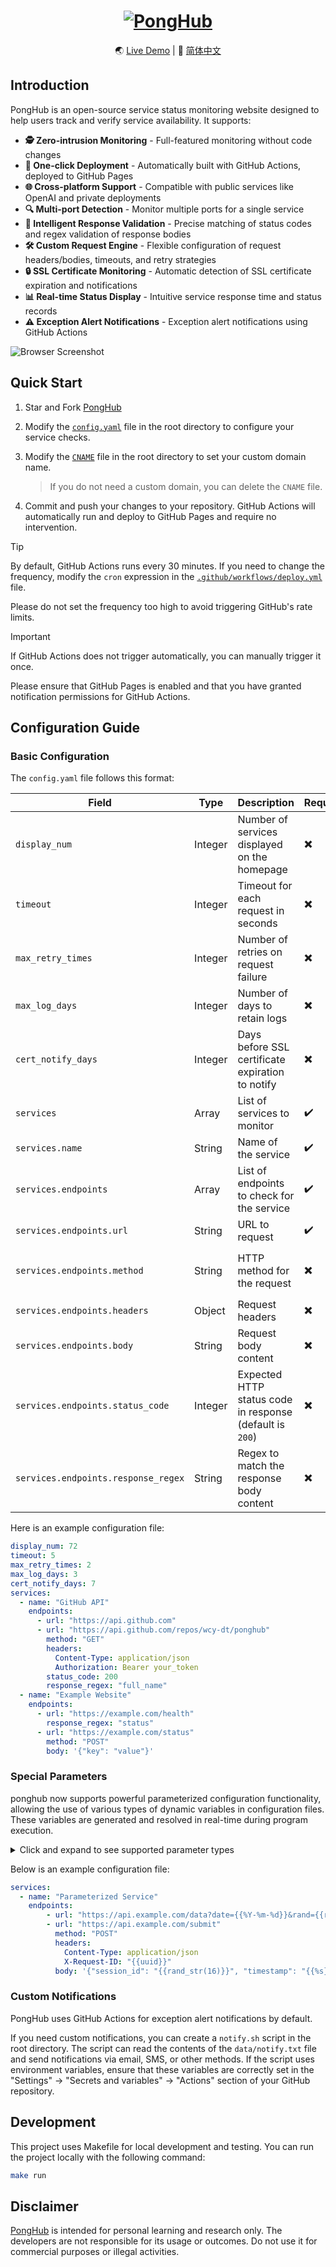 <div align="center">

# [![PongHub](imgs/band.png)](https://health.ch3nyang.top)

🌏 [Live Demo](https://health.ch3nyang.top) | 📖 [简体中文](README_CN.md)

</div>

## Introduction

PongHub is an open-source service status monitoring website designed to help users track and verify service availability. It supports:

- **🕵️ Zero-intrusion Monitoring** - Full-featured monitoring without code changes
- **🚀 One-click Deployment** - Automatically built with GitHub Actions, deployed to GitHub Pages
- **🌐 Cross-platform Support** - Compatible with public services like OpenAI and private deployments
- **🔍 Multi-port Detection** - Monitor multiple ports for a single service
- **🤖 Intelligent Response Validation** - Precise matching of status codes and regex validation of response bodies
- **🛠️ Custom Request Engine** - Flexible configuration of request headers/bodies, timeouts, and retry strategies
- **🔒 SSL Certificate Monitoring** - Automatic detection of SSL certificate expiration and notifications
- **📊 Real-time Status Display** - Intuitive service response time and status records
- **⚠️ Exception Alert Notifications** - Exception alert notifications using GitHub Actions

![Browser Screenshot](imgs/browser.png)

## Quick Start

1. Star and Fork [PongHub](https://github.com/WCY-dt/ponghub)

2. Modify the [`config.yaml`](config.yaml) file in the root directory to configure your service checks.

3. Modify the [`CNAME`](CNAME) file in the root directory to set your custom domain name.
   
   > If you do not need a custom domain, you can delete the `CNAME` file.

4. Commit and push your changes to your repository. GitHub Actions will automatically run and deploy to GitHub Pages and require no intervention.

> [!TIP]
> By default, GitHub Actions runs every 30 minutes. If you need to change the frequency, modify the `cron` expression in the [`.github/workflows/deploy.yml`](.github/workflows/deploy.yml) file.
> 
> Please do not set the frequency too high to avoid triggering GitHub's rate limits.

> [!IMPORTANT]
> If GitHub Actions does not trigger automatically, you can manually trigger it once.
> 
> Please ensure that GitHub Pages is enabled and that you have granted notification permissions for GitHub Actions.

## Configuration Guide

### Basic Configuration

The `config.yaml` file follows this format:

| Field                               | Type    | Description                                              | Required | Notes                                         |
|-------------------------------------|---------|----------------------------------------------------------|----------|-----------------------------------------------|
| `display_num`                       | Integer | Number of services displayed on the homepage             | ✖️       | Default is 72 services                        |
| `timeout`                           | Integer | Timeout for each request in seconds                      | ✖️       | Units are seconds, default is 5 seconds       |
| `max_retry_times`                   | Integer | Number of retries on request failure                     | ✖️       | Default is 2 retries                          |
| `max_log_days`                      | Integer | Number of days to retain logs                            | ✖️       | Default is 3 days                             |
| `cert_notify_days`                  | Integer | Days before SSL certificate expiration to notify         | ✖️       | Default is 7 days                             |
| `services`                          | Array   | List of services to monitor                              | ✔️       |                                               |
| `services.name`                     | String  | Name of the service                                      | ✔️       |                                               |
| `services.endpoints`                | Array   | List of endpoints to check for the service               | ✔️       |                                               |                                               |
| `services.endpoints.url`            | String  | URL to request                                           | ✔️       |                                               |
| `services.endpoints.method`         | String  | HTTP method for the request                              | ✖️       | Supports `GET`/`POST`/`PUT`, default is `GET` |
| `services.endpoints.headers`        | Object  | Request headers                                          | ✖️       | Key-value                                     |
| `services.endpoints.body`           | String  | Request body content                                     | ✖️       | Used only for `POST`/`PUT` requests           |
| `services.endpoints.status_code`    | Integer | Expected HTTP status code in response (default is `200`) | ✖️       | Default is `200`                              |
| `services.endpoints.response_regex` | String  | Regex to match the response body content                 | ✖️       |                                               |

Here is an example configuration file:

```yaml
display_num: 72
timeout: 5
max_retry_times: 2
max_log_days: 3
cert_notify_days: 7
services:
  - name: "GitHub API"
    endpoints:
      - url: "https://api.github.com"
      - url: "https://api.github.com/repos/wcy-dt/ponghub"
        method: "GET"
        headers:
          Content-Type: application/json
          Authorization: Bearer your_token
        status_code: 200
        response_regex: "full_name"
  - name: "Example Website"
    endpoints:
      - url: "https://example.com/health"
        response_regex: "status"
      - url: "https://example.com/status"
        method: "POST"
        body: '{"key": "value"}'
```

### Special Parameters

ponghub now supports powerful parameterized configuration functionality, allowing the use of various types of dynamic variables in configuration files. These variables are generated and resolved in real-time during program execution.

<details>
<summary>Click and expand to see supported parameter types</summary>

<div markdown="1">

#### 📅 Date and Time Parameters

Use the `{{%format}}` format to define date and time parameters:

- `{{%Y-%m-%d}}` - Current date, format: 2006-01-02 (e.g., 2025-09-22)
- `{{%H:%M:%S}}` - Current time, format: 15:04:05 (e.g., 17:30:45)
- `{{%s}}` - Unix timestamp (e.g., 1727859600)
- `{{%Y}}` - Current year (e.g., 2025)
- `{{%m}}` - Current month, format: 01-12
- `{{%d}}` - Current day, format: 01-31
- `{{%H}}` - Current hour, format: 00-23
- `{{%M}}` - Current minute, format: 00-59
- `{{%S}}` - Current second, format: 00-59
- `{{%B}}` - Full month name (e.g., September)
- `{{%b}}` - Short month name (e.g., Sep)
- `{{%A}}` - Full weekday name (e.g., Monday)
- `{{%a}}` - Short weekday name (e.g., Mon)

#### 🎲 Random Number Parameters

- `{{rand}}` - Generates a random number in the range 0–1000000
- `{{rand_int}}` - Generates a large-range random integer
- `{{rand(min,max)}}` - Generates a random number within a specified range
    - Example: `{{rand(1,100)}}` - Generates a random number between 1 and 100
    - Example: `{{rand(1000,9999)}}` - Generates a 4-digit random number

#### 🔤 Random String Parameters

- `{{rand_str}}` - Generates an 8-character random string (letters + numbers)
- `{{rand_str(length)}}` - Generates a random string of specified length
    - Example: `{{rand_str(16)}}` - Generates a 16-character random string
- `{{rand_str_secure}}` - Generates a 16-character cryptographically secure random string
- `{{rand_hex(length)}}` - Generates a random hexadecimal string of specified length
    - Example: `{{rand_hex(8)}}` - Generates an 8-character hexadecimal string
    - Example: `{{rand_hex(32)}}` - Generates a 32-character hexadecimal string

#### 🆔 UUID Parameters

- `{{uuid}}` - Generates a standard UUID (with hyphens)
    - Example: `bf3655f7-8a93-4822-a458-2913a6fe4722`
- `{{uuid_short}}` - Generates a short UUID (without hyphens)
    - Example: `14d44b7334014484bb81b015fb2401bf`

#### 🌍 Environment Variable Parameters

- `{{env(variable_name)}}` - Reads the value of an environment variable
    - Example: `{{env(API_KEY)}}` - Reads the API_KEY environment variable
    - Example: `{{env(VERSION)}}` - Reads the VERSION environment variable
    - If the environment variable does not exist, returns an empty string

Ensure that the environment variable is set in your GitHub repository settings under "Settings" -> "Secrets and variables" -> "Actions".

#### 📊 Serial Number and Hash Parameters

- `{{seq}}` - Sequence number based on the current time (6-digit number)
- `{{seq_daily}}` - Daily sequence number (seconds since midnight)
- `{{hash_short}}` - Short hash value (6-digit hexadecimal)
- `{{hash_md5_like}}` - MD5-style long hash value (32-digit hexadecimal)

</div>
</details>

Below is an example configuration file:

```yaml
services:
  - name: "Parameterized Service"
    endpoints:
        - url: "https://api.example.com/data?date={{%Y-%m-%d}}&rand={{rand(1,100)}}"
        - url: "https://api.example.com/submit"
          method: "POST"
          headers:
            Content-Type: application/json
            X-Request-ID: "{{uuid}}"
          body: '{"session_id": "{{rand_str(16)}}", "timestamp": "{{%s}}"}'
```

### Custom Notifications

PongHub uses GitHub Actions for exception alert notifications by default.

If you need custom notifications, you can create a `notify.sh` script in the root directory. The script can read the contents of the `data/notify.txt` file and send notifications via email, SMS, or other methods. If the script uses environment variables, ensure that these variables are correctly set in the "Settings" -> "Secrets and variables" -> "Actions" section of your GitHub repository.

## Development

This project uses Makefile for local development and testing. You can run the project locally with the following command:

```bash
make run
```

## Disclaimer

[PongHub](https://github.com/WCY-dt/ponghub) is intended for personal learning and research only. The developers are not responsible for its usage or outcomes. Do not use it for commercial purposes or illegal activities.
